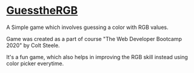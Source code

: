 # [GuesstheRGB](https://kiranpanjam.github.io/GuesstheRGB/)
A Simple game which involves guessing a color with RGB values.

Game was created as a part of course "The Web Developer Bootcamp 2020" by Colt Steele.

It's a fun game, which also helps in improving the RGB skill instead using color picker everytime.
